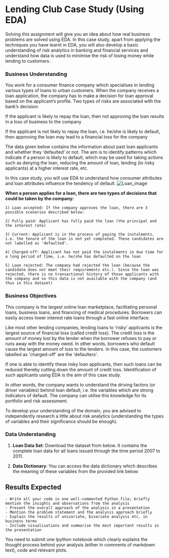 # Lending Club Case Study (Using EDA)
Solving this assignment will give you an idea about how real business problems are solved using EDA. In this case study, apart from applying the techniques you have learnt in EDA, you will also develop a basic understanding of risk analytics in banking and financial services and understand how data is used to minimise the risk of losing money while lending to customers.



### Business Understanding
You work for a consumer finance company which specialises in lending various types of loans to urban customers. When the company receives a loan application, the company has to make a decision for loan approval based on the applicant’s profile. Two types of risks are associated with the bank’s decision:

If the applicant is likely to repay the loan, then not approving the loan results in a loss of business to the company

If the applicant is not likely to repay the loan, i.e. he/she is likely to default, then approving the loan may lead to a financial loss for the company

 

The data given below contains the information about past loan applicants and whether they ‘defaulted’ or not. The aim is to identify patterns which indicate if a person is likely to default, which may be used for taking actions such as denying the loan, reducing the amount of loan, lending (to risky applicants) at a higher interest rate, etc.

 

In this case study, you will use EDA to understand how consumer attributes and loan attributes influence the tendency of default.
![Loan_image](https://user-images.githubusercontent.com/55501944/172144972-8d86a316-d016-4426-be78-f308001c5d2a.png)

**When a person applies for a loan, there are two types of decisions that could be taken by the company:**

	1) Loan accepted: If the company approves the loan, there are 3 possible scenarios described below:

	2) Fully paid: Applicant has fully paid the loan (the principal and the interest rate)

	3) Current: Applicant is in the process of paying the instalments, i.e. the tenure of the loan is not yet completed. These candidates are not labelled as 'defaulted'.

	4) Charged-off: Applicant has not paid the instalments in due time for a long period of time, i.e. he/she has defaulted on the loan 

	5) Loan rejected: The company had rejected the loan (because the candidate does not meet their requirements etc.). Since the loan was rejected, there is no transactional history of those applicants with the company and so this data is not available with the company (and thus in this dataset)



### Business Objectives
This company is the largest online loan marketplace, facilitating personal loans, business loans, and financing of medical procedures. Borrowers can easily access lower interest rate loans through a fast online interface. 

Like most other lending companies, lending loans to ‘risky’ applicants is the largest source of financial loss (called credit loss). The credit loss is the amount of money lost by the lender when the borrower refuses to pay or runs away with the money owed. In other words, borrowers who default cause the largest amount of loss to the lenders. In this case, the customers labelled as 'charged-off' are the 'defaulters'.  

If one is able to identify these risky loan applicants, then such loans can be reduced thereby cutting down the amount of credit loss. Identification of such applicants using EDA is the aim of this case study.

In other words, the company wants to understand the driving factors (or driver variables) behind loan default, i.e. the variables which are strong indicators of default.  The company can utilise this knowledge for its portfolio and risk assessment. 

To develop your understanding of the domain, you are advised to independently research a little about risk analytics (understanding the types of variables and their significance should be enough).



### Data Understanding
1) **Loan Data Set**: Download the dataset from below. It contains the complete loan data for all loans issued through the time period 2007 to 2011.

2) **Data Dictionary**: You can access the data dictionary which describes the meaning of these variables from the provided link below:




## Results Expected
	- Write all your code in one well-commented Python file; briefly mention the insights and observations from the analysis 
	- Present the overall approach of the analysis in a presentation 
	- Mention the problem statement and the analysis approach briefly 
	- Explain the results of univariate, bivariate analysis etc. in business terms
	- Include visualisations and summarise the most important results in the presentation
 

You need to submit one Ipython notebook which clearly explains the thought process behind your analysis (either in comments of markdown text), code and relevant plots. 

 
